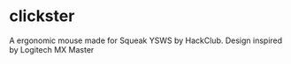 # clickster
A ergonomic mouse made for Squeak YSWS by HackClub. Design inspired by Logitech MX Master
